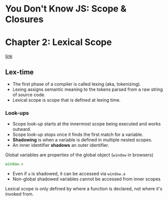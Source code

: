 # You Don't Know JS: Scope & Closures
# Chapter 2: Lexical Scope
[link](https://github.com/getify/You-Dont-Know-JS/blob/master/scope%20%26%20closures/ch2.md)

## Lex-time

* The first phase of a compiler is called lexing (aka, tokenizing).
* Lexing assigns semantic meaning to the tokens parsed from a raw string of source code.
* Lexical scope is scope that is defined at lexing time.

### Look-ups

* Scope look-up starts at the innermost scope being executed and works outward.
* Scope look-up stops once it finds the first match for a variable.
* **Shadowing** is when a variable is defined in multiple nested scopes.
* An inner identifier **shadows** an outer identifier.

Global variables are properties of the global object (`window` in browsers)

```js
window.a
```

* Even if `a` is shadowed, it can be accessed via `window.a`
* Non-global shadowed variables cannot be accessed from inner scopes

Lexical scope is only defined by where a function is declared, not where it's invoked from.